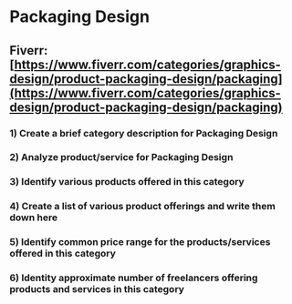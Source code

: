 # Packaging Design
## Fiverr: [https://www.fiverr.com/categories/graphics-design/product-packaging-design/packaging](https://www.fiverr.com/categories/graphics-design/product-packaging-design/packaging)
### 1) Create a brief category description for Packaging Design
### 2) Analyze product/service for Packaging Design
### 3) Identify various products offered in this category
### 4) Create a list of various product offerings and write them down here
### 5) Identify common price range for the products/services offered in this category
### 6) Identity approximate number of freelancers offering products and services in this category
